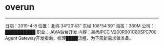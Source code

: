 # overun
-------------------------------------------------------------------------------------------------------------------------------------------
日期：2019-4-8
位置：北纬 34°20′43″  东经 108°54′59″
海拔：380M
公司：██████████
职业：JAVA后台开发
内容：熟悉IPCC V200R001C80SPC700 Agent Gateway开发指南，梳理████流程、为下周新需求做准备。



